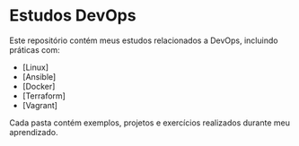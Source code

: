 # Estudos DevOps
Este repositório contém meus estudos relacionados a DevOps, incluindo práticas com:

- [Linux]
- [Ansible]
- [Docker]
- [Terraform]
- [Vagrant]

Cada pasta contém exemplos, projetos e exercícios realizados durante meu aprendizado.
